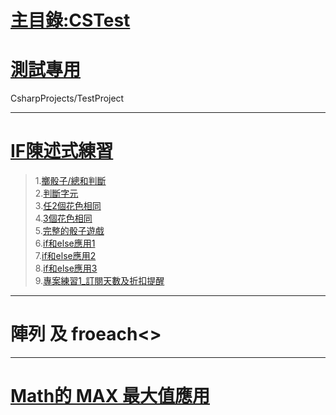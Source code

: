﻿# [主目錄:CSTest](https://github.com/patcgga/CSTest/tree/main)  

# [測試專用](https://github.com/patcgga/CSTest/tree/main/CsharpProjects/TestProject)
  CsharpProjects/TestProject

---------------------------
# [IF陳述式練習](https://github.com/patcgga/CSTest/tree/main/IF%E9%99%B3%E8%BF%B0%E5%BC%8F%E7%B7%B4%E7%BF%92"點我前往主目錄")  
  >1.[擲骰子/總和判斷](https://github.com/patcgga/CSTest/tree/main/IF%E9%99%B3%E8%BF%B0%E5%BC%8F%E7%B7%B4%E7%BF%92/1.%E6%93%B2%E9%AA%B0%E5%AD%90/%E7%B8%BD%E5%92%8C%E5%88%A4%E6%96%B7)        
  >2.[判斷字元](https://github.com/patcgga/CSTest/tree/main/IF%E9%99%B3%E8%BF%B0%E5%BC%8F%E7%B7%B4%E7%BF%92/2.%E5%88%A4%E6%96%B7%E5%AD%97%E5%85%83)  
  >3.[任2個花色相同](https://github.com/patcgga/CSTest/tree/main/IF%E9%99%B3%E8%BF%B0%E5%BC%8F%E7%B7%B4%E7%BF%92/3.%E4%BB%BB2%E5%80%8B%E8%8A%B1%E8%89%B2%E7%9B%B8%E5%90%8C)   
  >4.[3個花色相同](https://github.com/patcgga/CSTest/tree/main/IF%E9%99%B3%E8%BF%B0%E5%BC%8F%E7%B7%B4%E7%BF%92/4.3%E5%80%8B%E8%8A%B1%E8%89%B2%E9%83%BD%E7%9B%B8%E5%90%8C)   
  >5.[完整的骰子遊戲](https://github.com/patcgga/CSTest/tree/main/IF%E9%99%B3%E8%BF%B0%E5%BC%8F%E7%B7%B4%E7%BF%92/5.%E5%AE%8C%E6%95%B4%E7%9A%84%E9%AA%B0%E5%AD%90%E9%81%8A%E6%88%B2)       
  >6.[if和else應用1](https://github.com/patcgga/CSTest/tree/main/IF%E9%99%B3%E8%BF%B0%E5%BC%8F%E7%B7%B4%E7%BF%92/6.if%E5%92%8Celse%E6%87%89%E7%94%A81)  
  >7.[if和else應用2](https://github.com/patcgga/CSTest/tree/main/IF%E9%99%B3%E8%BF%B0%E5%BC%8F%E7%B7%B4%E7%BF%92)  
  >8.[if和else應用3](https://github.com/patcgga/CSTest/tree/main/IF%E9%99%B3%E8%BF%B0%E5%BC%8F%E7%B7%B4%E7%BF%92/8.if%E5%92%8Celse%E6%87%89%E7%94%A83)    
  >9.[專案練習1_訂閱天數及折扣提醒](https://github.com/patcgga/CSTest/tree/main/IF%E9%99%B3%E8%BF%B0%E5%BC%8F%E7%B7%B4%E7%BF%92/9.%E5%B0%88%E6%A1%88%E7%B7%B4%E7%BF%921)

-------------------------------
# 陣列 及 froeach<>
-------------------------------
# [Math的 MAX 最大值應用](https://github.com/patcgga/CSTest/tree/main/Math.max)
